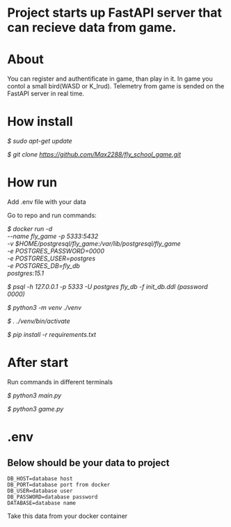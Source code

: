 # Project starts up FastAPI server that can recieve data from game.

# About
You can register and authentificate in game, than play in it. In game you contol a small bird(WASD or K_lrud). Telemetry from game is sended on the FastAPI server in real time.

# How install
_$ sudo apt-get update_

_$ git clone https://github.com/Max2288/fly_school_game.git_


# How run
Add .env file with your data

Go to repo and run commands:

_$ docker run -d\
    --name fly_game -p 5333:5432 \
    -v $HOME/postgresql/fly_game:/var/lib/postgresql/fly_game \
    -e POSTGRES_PASSWORD=0000 \
    -e POSTGRES_USER=postgres \
    -e POSTGRES_DB=fly_db \
    postgres:15.1_

_$ psql -h 127.0.0.1 -p 5333 -U postgres fly_db -f init_db.ddl (password 0000)_

_$ python3 -m venv ./venv_

_$ . ./venv/bin/activate_

_$ pip install -r requirements.txt_

# After start
Run commands in different terminals

_$ python3 main.py_

_$ python3 game.py_


# .env
## Below should be your data to project
    DB_HOST=database host
    DB_PORT=database port from docker
    DB_USER=database user
    DB_PASSWORD=database password
    DATABASE=database name
Take this data from your docker container


